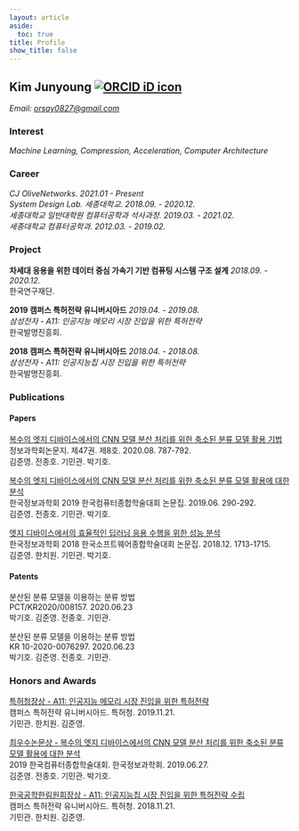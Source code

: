 ```yaml
---
layout: article
aside:
  toc: true
title: Profile
show_title: false
---
```


## Kim Junyoung <a href="https://orcid.org/0000-0002-9007-7145" target='_blank' style="vertical-align:top;"><img src="https://orcid.org/sites/default/files/images/orcid_16x16.png" alt="ORCID iD icon"></a> 

*Email: <a href="mailto:orsay0827@gmail.com">orsay0827@gmail.com</a>*

### Interest
*Machine Learning, Compression, Acceleration, Computer Architecture*

### Career

*CJ OliveNetworks. 2021.01 - Present*<br />
*System Design Lab. 세종대학교. 2018.09. - 2020.12.*<br />
*세종대학교 일반대학원 컴퓨터공학과 석사과정. 2019.03. - 2021.02.*<br />
*세종대학교 컴퓨터공학과. 2012.03. - 2019.02.*<br />

### Project

**차세대 응용을 위한 데이터 중심 가속기 기반 컴퓨팅 시스템 구조 설계** *2018.09. - 2020.12.*<br />
한국연구재단.

**2019 캠퍼스 특허전략 유니버시아드** *2019.04. - 2019.08.*<br />
*삼성전자 - A11: 인공지능 메모리 시장 진입을 위한 특허전략*<br />
한국발명진흥회.

**2018 캠퍼스 특허전략 유니버시아드** *2018.04. - 2018.08.*<br />
*삼성전자 - A11: 인공지능칩 시장 진입을 위한 특허전략*<br />
한국발명진흥회.

### Publications

#### Papers

<a href="https://doi.org/10.5626/JOK.2020.47.8.787" target='_blank'>복수의 엣지 디바이스에서의 CNN 모델 분산 처리를 위한 축소된 분류 모델 활용 기법</a><br />
정보과학회논문지. 제47권. 제8호. 2020.08. 787-792.<br />
김준영. 전종호. 기민관. 박기호.

<a href="http://www.dbpia.co.kr/journal/articleDetail?nodeId=NODE08763159" target='_blank'>복수의 엣지 디바이스에서의 CNN 모델 분산 처리를 위한 축소된 분류 모델 활용에 대한 분석</a><br />
한국정보과학회 2019 한국컴퓨터종합학술대회 논문집. 2019.06. 290-292.<br />
김준영. 전종호. 기민관. 박기호.

<a href="http://www.dbpia.co.kr/journal/articleDetail?nodeId=NODE07614068" target='_blank'>엣지 디바이스에서의 효율적인 딥러닝 응용 수행을 위한 성능 분석</a><br />
한국정보과학회 2018 한국소프트웨어종합학술대회 논문집. 2018.12. 1713-1715.<br />
김준영. 한치원. 기민관. 박기호.

#### Patents

<a>분산된 분류 모델을 이용하는 분류 방법</a><br />
PCT/KR2020/008157. 2020.06.23<br />
박기호. 김준영. 전종호. 기민관.

<a>분산된 분류 모델을 이용하는 분류 방법</a><br />
KR 10-2020-0076297. 2020.06.23<br />
박기호. 김준영. 전종호. 기민관.

### Honors and Awards

<a href="https://www.kipa.org/cpu/4_u2019.jsp" target='_blank'>특허청장상 - A11: 인공지능 메모리 시장 진입을 위한 특허전략</a><br />
캠퍼스 특허전략 유니버시아드. 특허청. 2019.11.21.<br />
기민관. 한치원. 김준영.

<a href="http://kiise.or.kr/conference/kcc/2019/" target='_blank'>최우수논문상 - 복수의 엣지 디바이스에서의 CNN 모델 분산 처리를 위한 축소된 분류 모델 활용에 대한 분석</a><br />
2019 한국컴퓨터종합학술대회. 한국정보과학회. 2019.06.27.<br />
김준영. 전종호. 기민관. 박기호.

<a href="https://www.kipa.org/cpu/4_u2018.jsp" target='_blank'>한국공학한림원회장상 - A11: 인공지능칩 시장 진입을 위한 특허전략 수립</a><br />
캠퍼스 특허전략 유니버시아드. 특허청. 2018.11.21.<br />
기민관. 한치원. 김준영.